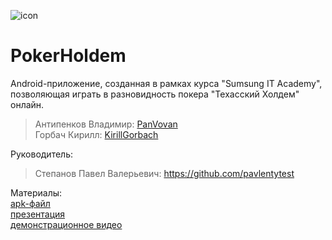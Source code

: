 ![icon](https://sun1-97.userapi.com/x1SxR0CxTm5ObxTNY6qDllY9tBNhjApGwwVmJg/kowpt0Xt6Kw.jpg)
# PokerHoldem  
Android-приложение, созданная в рамках курса "Sumsung IT Academy",   
позволяющая играть в разновидность покера "Техасский Холдем" онлайн.   
>Антипенков Владимир: [PanVovan](https://github.com/PanVovan)  
>Горбач Кирилл: [KirillGorbach](https://github.com/KirillGorbach)   


Руководитель:  


>Степанов Павел Валерьевич: <https://github.com/pavlentytest>

Материалы:  
[apk-файл](https://vk.com/away.php?utf=1&to=https%3A%2F%2Fdrive.google.com%2Ffile%2Fd%2F1Bu60zab3jqs8ftn8v1A6NorBPFOQzmdr%2Fview%3Fusp%3Dsharing)  
[презентация](https://vk.com/away.php?to=https%3A%2F%2Fdrive.google.com%2Fopen%3Fid%3D1QIGMzkFBnLCPqTaTg7tQ9JKbIWVgebZ5&cc_key=)  
[демонстрационное видео]()  
